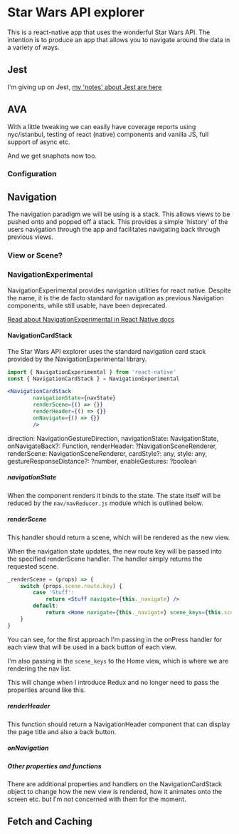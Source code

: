 # Star Wars API explorer

This is a react-native app that uses the wonderful Star Wars API. The intention is to produce an app that allows you to navigate around the data in a variety of ways. 

## Jest
I'm giving up on Jest, [my 'notes' about Jest are here](./jest.md)

## AVA
With a little tweaking we can easily have coverage reports using nyc/istanbul, testing of react (native) components and vanilla JS, full support of async etc.

And we get snaphots now too.

### Configuration

## Navigation

The navigation paradigm we will be using is a stack. This allows views to be pushed onto and popped off a stack. This provides a simple 'history' of the users navigation through the app and facilitates navigating back through previous views.

### View or Scene?

### NavigationExperimental

NavigationExperimental provides navigation utilities for react native. Despite the name, it is the de facto standard for navigation as previous Navigation components, while still usable, have been deprecated.
 
[Read about NavigationExperimental in React Native docs](https://facebook.github.io/react-native/releases/0.40/docs/navigation.html#navigationexperimental)
 
#### NavigationCardStack 
The Star Wars API explorer uses the standard navigation card stack provided by the NavigationExperimental library. 

```jsx
import { NavigationExperimental } from 'react-native'
const { NavigationCardStack } = NavigationExperimental

<NavigationCardStack
        navigationState={navState}
        renderScene={() => {}}
        renderHeader={() => {}}
        onNavigate={() => {}}
        />
```
direction: NavigationGestureDirection,
  navigationState: NavigationState,
  onNavigateBack?: Function,
  renderHeader: ?NavigationSceneRenderer,
  renderScene: NavigationSceneRenderer,
  cardStyle?: any,
  style: any,
  gestureResponseDistance?: ?number,
  enableGestures: ?boolean

##### navigationState

When the component renders it binds to the state. The state itself will be reduced by the ```nav/navReducer.js``` module which is outlined below.
 
##### renderScene

This handler should return a scene, which will be rendered as the new view.  

When the navigation state updates, the new route key will be passed into the specified renderScene handler. The handler simply returns the requested scene.

```jsx
_renderScene = (props) => {
    switch (props.scene.route.key) {
        case 'Stuff':
            return <Stuff navigate={this._navigate} />
        default:
            return <Home navigate={this._navigate} scene_keys={this.scene_keys} />
    }
}
```

You can see, for the first approach I'm passing in the onPress handler for each view that will be used in a back button of each view.

I'm also passing in the ```scene_keys``` to the Home view, which is where we are rendering the nav list.

This will change when I introduce Redux and no longer need to pass the properties around like this. 


##### renderHeader

This function should return a NavigationHeader component that can display the page title and also a back button. 


##### onNavigation




##### Other properties and functions

There are additional properties and handlers on the NavigationCardStack object to change how the new view is rendered, how it animates onto the screen etc. but I'm not concerned with them for the moment.



## Fetch and Caching




